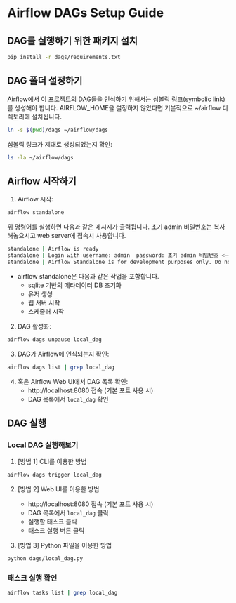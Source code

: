 # Airflow DAGs Setup Guide

## DAG를 실행하기 위한 패키지 설치

```bash
pip install -r dags/requirements.txt
```

## DAG 폴더 설정하기

Airflow에서 이 프로젝트의 DAG들을 인식하기 위해서는 심볼릭 링크(symbolic link)를 생성해야 합니다.
AIRFLOW_HOME을 설정하지 않았다면 기본적으로 ~/airflow 디렉토리에 설치됩니다.
```bash
ln -s $(pwd)/dags ~/airflow/dags
```

심볼릭 링크가 제대로 생성되었는지 확인:
```bash
ls -la ~/airflow/dags
```

## Airflow 시작하기

1. Airflow 시작:
```bash
airflow standalone
```
위 명령어를 실행하면 다음과 같은 메시지가 출력됩니다.
초기 admin 비밀번호는 복사해놓으시고 web server에 접속시 사용합니다.
```bash
standalone | Airflow is ready
standalone | Login with username: admin  password: 초기 admin 비밀번호 <—— 복사해놓기!!
standalone | Airflow Standalone is for development purposes only. Do not use this in production!
```

- airflow standalone은 다음과 같은 작업을 포함합니다.
   - sqlite 기반의 메타데이터 DB 초기화
   - 유저 생성
   - 웹 서버 시작
   - 스케줄러 시작

2. DAG 활성화:
```bash
airflow dags unpause local_dag
```

3. DAG가 Airflow에 인식되는지 확인:
```bash
airflow dags list | grep local_dag
```

4. 혹은 Airflow Web UI에서 DAG 목록 확인:
   - http://localhost:8080 접속 (기본 포트 사용 시)
   - DAG 목록에서 `local_dag` 확인

## DAG 실행

### Local DAG 실행해보기

1. [방법 1] CLI를 이용한 방법
```bash
airflow dags trigger local_dag
```

2. [방법 2] Web UI를 이용한 방법
   - http://localhost:8080 접속 (기본 포트 사용 시)
   - DAG 목록에서 `local_dag` 클릭
   - 실행할 태스크 클릭
   - 태스크 실행 버튼 클릭

3. [방법 3] Python 파일을 이용한 방법
```bash
python dags/local_dag.py
```

### 태스크 실행 확인

```bash
airflow tasks list | grep local_dag
```